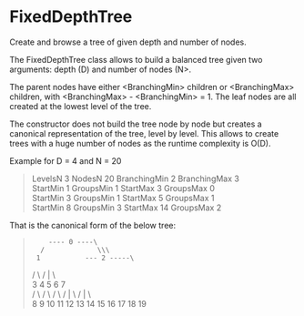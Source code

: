 # FixedDepthTree
Create and browse a tree of given depth and number of nodes.
 
The FixedDepthTree class allows to build a balanced tree given two arguments: depth (D) and number of nodes (N>.

The parent nodes have either \<BranchingMin\> children or \<BranchingMax\> children, with \<BranchingMax\> - \<BranchingMin\> = 1. The leaf nodes are all created at the lowest level of the tree.

The constructor does not build the tree node by node but creates a canonical representation of the tree, level by level. This allows to create trees with a huge number of nodes as the runtime complexity is O(D).

Example for D = 4 and N = 20

> LevelsN 3 NodesN 20 BranchingMin 2 BranchingMax 3\
> StartMin 1 GroupsMin 1 StartMax 3 GroupsMax 0\
> StartMin 3 GroupsMin 1 StartMax 5 GroupsMax 1\
> StartMin 8 GroupsMin 3 StartMax 14 GroupsMax 2

That is the canonical form of the below tree:

>         ---- 0 ----\
>       /             \\\
>      1           --- 2 -----\
>    /   \\       /     |       \\\
>   3     4     5      6        7\
> /  \  /  \  /  \  /  |  \  /  |  \\\
> 8  9 10 11 12 13 14 15 16 17 18 19
